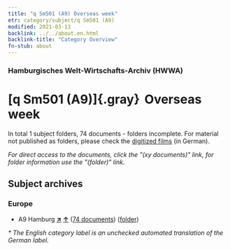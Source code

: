 ```yaml
---
title: "q Sm501 (A9) Overseas week"
etr: category/subject/q Sm501 (A9)
modified: 2021-03-13
backlink: ../../about.en.html
backlink-title: "Category Overview"
fn-stub: about
---
```


### Hamburgisches Welt-Wirtschafts-Archiv (HWWA)
# [q Sm501 (A9)]{.gray}&#8201; Overseas week&#160; 





In total 1 subject folders, 74 documents - folders incomplete.
For material not published as folders, please check the [digitized films](/film/h1_sh) (in German).

_For direct access to the documents, click the "(xy documents)" link, for folder information use the "(folder)" link._

## Subject archives



### Europe

- A9 Hamburg [**&nearr;**](../../../geo/i/140905/about.en.html "Hamburg (all folders)") [**&uarr;**](../../../geo/about.en.html#A9 "Country category system") (<a href="https://pm20.zbw.eu/dfgview/sh/140905,145994" title="about: Hamburg : Overseas week" target="_blank">74 documents</a>) ([folder](http://purl.org/pressemappe20/folder/sh/140905,145994))


_* The English category label is an unchecked automated translation of the German label._

